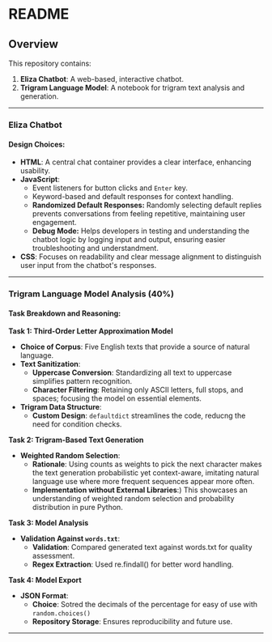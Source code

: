 
# README

## Overview
This repository contains:
1. **Eliza Chatbot**: A web-based, interactive chatbot.
2. **Trigram Language Model**: A notebook for trigram text analysis and generation.

---

### **Eliza Chatbot**

#### Design Choices:
- **HTML**: A central chat container provides a clear interface, enhancing usability.
- **JavaScript**:
  - Event listeners for button clicks and `Enter` key.
  - Keyword-based and default responses for context handling.
  - **Randomized Default Responses:** Randomly selecting default replies prevents conversations from feeling repetitive, maintaining user engagement.
  - **Debug Mode:** Helps developers in testing and understanding the chatbot logic by logging input and output, ensuring easier troubleshooting and understandment.
- **CSS**: Focuses on readability and clear message alignment to distinguish user input from the chatbot's responses.

---

### **Trigram Language Model Analysis (40%)**

#### Task Breakdown and Reasoning:

**Task 1: Third-Order Letter Approximation Model**
- **Choice of Corpus**: Five English texts that provide a source of natural language.
- **Text Sanitization**:
  - **Uppercase Conversion**: Standardizing all text to uppercase simplifies pattern recognition.
  - **Character Filtering**: Retaining only ASCII letters, full stops, and spaces; focusing the model on essential elements.
- **Trigram Data Structure**:
  - **Custom Design**: `defaultdict` streamlines the code, reducng the need for condition checks.

**Task 2: Trigram-Based Text Generation**
- **Weighted Random Selection**:
  - **Rationale**: Using counts as weights to pick the next character makes the text generation probabilistic yet context-aware, imitating natural language use where more frequent sequences appear more often.
  - **Implementation without External Libraries**:) This showcases an understanding of weighted random selection and probability distribution in pure Python.

**Task 3: Model Analysis**
- **Validation Against `words.txt`**:
  - **Validation**: Compared generated text against words.txt for quality assessment.
  - **Regex Extraction**: Used re.findall() for better word handling.

**Task 4: Model Export**
- **JSON Format**:
  - **Choice**: Sotred the decimals of the percentage for easy of use with `random.choices()`
  - **Repository Storage**: Ensures reproducibility and future use.

---